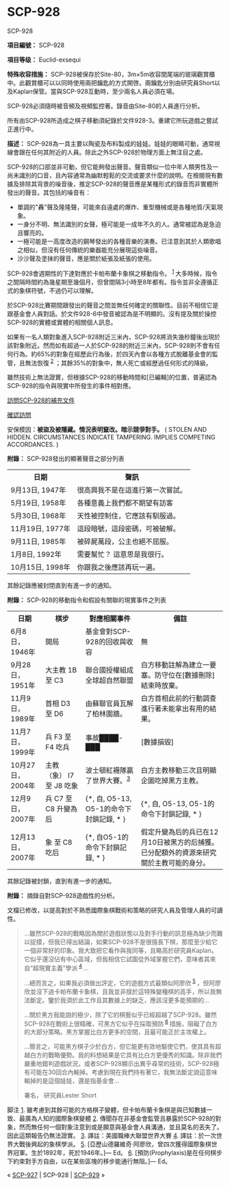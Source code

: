 # SCP-928
                        




SCP-928



**項目編號：** SCP-928

**項目等级：** Euclid-exsequi

**特殊收容措施：** SCP-928被保存於Site-80，3m×5m收容間尾端的玻璃觀賞櫃中。此觀賞櫃可以以同時使用兩把鑰匙的方式開啓。兩鑰匙分別由研究員Short以及Kaplan保管。當與SCP-928互動時，至少兩名人員必須在場。

SCP-928必須隨時被音頻及視頻監控著。錄音由Site-80的人員進行分析。

所有由SCP-928所造成之棋子移動須紀錄於文件928-3。重建它所玩遊戲之嘗試正進行中。

**描述：** SCP-928為一具主要以陶瓷及布料製成的娃娃。娃娃的眼睛可動，通常視線會跟在任何其附近的人員。除此之外SCP-928於物理方面上無注目之處。

SCP-928的口部並非可動，但它能夠發出聲音。聲音類似一位中年人類男性及一尚未識別的口音，且內容通常為幽默輕鬆的交流或要求什麼的說明。在檢閱現有數據及排除其背景的噪音後，推定SCP-928的聲音應是某種形式的錄音而非實體所發出的聲音。其包括的噪音有：

- 單調的"轟"聲及隆隆聲，可能來自遠處的爆炸、重型機械或是各種地質/天氣現象。
- 一身分不明、無法識別的女聲，極可能是一成年不久的人。通常被認為是急迫且響亮的。
- 一極可能是一高度改造的鋼琴發出的各種音樂的演奏。已注意到其於人類歌唱之相似，但沒有任何傳統的樂器能充分展現這些噪音。
- 沙沙聲及塗抹的聲音，應是關於紙張及紙張的使用。

SCP-928會週期性的下達對應於卡帕布蘭卡象棋之移動指令。<sup class='footnoteref'>
 <a shape='rect' class='footnoteref' id='footnoteref-1' href='javascript:;' onclick='WIKIDOT.page.utils.scrollToReference(&apos;footnote-1&apos;)'>1</a>
</sup>大多時候，指令之間隔時間約為幾星期至幾個月，但曾間隔3小時至8年都有。指令並非全遵循正式的象棋符號，不過仍可以理解。

於SCP-928比賽期間跟發出的聲音之間並無任何確定的關聯性。目前不相信它是跟基金會人員對話。於文件928-6中發音被認為是不明顯的。沒有提及關於操控SCP-928的實體或實體的相關個人訊息。

如果有一名人類對象進入SCP-928附近三米內，SCP-928將消失幾秒鐘後出現於該對象附近。然而如有超過一人於SCP-928的附近三米內，SCP-928則不會有任何行為。約65%的對象在經歷此行為後，於四天內會以各種方式脫離基金會的監管，且無法恢復<sup class='footnoteref'>
 <a shape='rect' class='footnoteref' id='footnoteref-2' href='javascript:;' onclick='WIKIDOT.page.utils.scrollToReference(&apos;footnote-2&apos;)'>2</a>
</sup>；其餘35%的對象中，無人死亡或經歷過任何形式的降級。

雖然技術上無法證實，但根據SCP-928的移動時間和[已編輯]的位置，普遍認為SCP-928的指令與現實中所發生的事件相對應。


<a shape='rect' class='collapsible-block-link' href='javascript:;'>&#35370;&#21839;SCP-928&#30340;&#35036;&#20805;&#25991;&#20214;</a>

<a shape='rect' class='collapsible-block-link' href='javascript:;'>&#30906;&#35469;&#35370;&#21839;</a>

安保模因：**被盜及被隱藏。情況表明竄改。暗示競爭對手。**  ( STOLEN AND HIDDEN. CIRCUMSTANCES INDICATE TAMPERING. IMPLIES COMPETING ACCORDANCES. )

**附錄：** SCP-928發出的顯著聲音之部分列表

<table class='wiki-content-table'>
 <tr>
  <th colspan='1' rowspan='1'>&#26085;&#26399;</th>
  <th colspan='1' rowspan='1'>&#32882;&#35338;</th>
 </tr>
 <tr>
  <td colspan='1' rowspan='1'>9&#26376;13&#26085;, 1947&#24180;</td>
  <td colspan='1' rowspan='1'>&#24456;&#39640;&#33288;&#25105;&#19981;&#26159;&#22312;&#36889;&#36914;&#34892;&#31532;&#19968;&#27425;&#22039;&#35430;&#12290;</td>
 </tr>
 <tr>
  <td colspan='1' rowspan='1'>5&#26376;19&#26085;, 1958&#24180;</td>
  <td colspan='1' rowspan='1'>&#21508;&#31278;&#24847;&#32681;&#19978;&#25105;&#20497;&#37117;&#19981;&#26399;&#26395;&#26377;&#35370;&#23458;</td>
 </tr>
 <tr>
  <td colspan='1' rowspan='1'>5&#26376;30&#26085;, 1968&#24180;</td>
  <td colspan='1' rowspan='1'>&#22825;&#24615;&#34987;&#25511;&#21046;&#20303;&#65292;&#23427;&#25033;&#35442;&#26377;&#39348;&#26381;&#36942;&#12290;</td>
 </tr>
 <tr>
  <td colspan='1' rowspan='1'>11&#26376;19&#26085;, 1977&#24180;</td>
  <td colspan='1' rowspan='1'>&#36889;&#27573;&#26263;&#34399;&#65292;&#36889;&#27573;&#23494;&#30908;&#65292;&#21487;&#34987;&#30772;&#35299;&#12290;</td>
 </tr>
 <tr>
  <td colspan='1' rowspan='1'>9&#26376;11&#26085;, 1985&#24180;</td>
  <td colspan='1' rowspan='1'>&#34987;&#30862;&#23629;&#33836;&#27573;&#65292;&#20844;&#20027;&#20063;&#32085;&#19981;&#23624;&#26381;&#12290;</td>
 </tr>
 <tr>
  <td colspan='1' rowspan='1'>1&#26376;8&#26085;, 1992&#24180;</td>
  <td colspan='1' rowspan='1'>&#38656;&#35201;&#24171;&#24537;&#65311; &#36889;&#24847;&#24605;&#26159;&#25105;&#24456;&#34892;&#12290;</td>
 </tr>
 <tr>
  <td colspan='1' rowspan='1'>10&#26376;15&#26085;, 1998&#24180;</td>
  <td colspan='1' rowspan='1'>&#20320;&#36319;&#25105;&#20043;&#24460;&#25033;&#35442;&#20877;&#29609;&#19968;&#36941;&#12290;</td>
 </tr>
</table>
其餘記錄應被封閉直到有進一步的通知。

**附錄：** SCP-928的移動指令和假設有關聯的現實事件之列表
<table class='wiki-content-table'>
 <tr>
  <th colspan='1' rowspan='1'>&#26085;&#26399;</th>
  <th colspan='1' rowspan='1'>&#26827;&#27493;</th>
  <th colspan='1' rowspan='1'>&#23565;&#25033;&#30456;&#38364;&#20107;&#20214;</th>
  <th colspan='1' rowspan='1'>&#20633;&#35387;</th>
 </tr>
 <tr>
  <td colspan='1' rowspan='1'>6&#26376;8&#26085;&#65292;1946&#24180;</td>
  <td colspan='1' rowspan='1'>&#38283;&#23616;</td>
  <td colspan='1' rowspan='1'>&#22522;&#37329;&#26371;&#23565;SCP-928&#30340;&#22238;&#25910;&#33287;&#25910;&#23481;</td>
  <td colspan='1' rowspan='1'>&#28961;</td>
 </tr>
 <tr>
  <td colspan='1' rowspan='1'>9&#26376;28&#26085;&#65292;1951&#24180;</td>
  <td colspan='1' rowspan='1'>&#22823;&#20027;&#25945; 1B &#33267; C3</td>
  <td colspan='1' rowspan='1'>&#32879;&#21512;&#22283;&#25480;&#27402;&#32068;&#25104;&#20840;&#29699;&#36229;&#33258;&#28982;&#32879;&#30431;</td>
  <td colspan='1' rowspan='1'>&#30333;&#26041;&#31227;&#21205;&#35387;&#35299;&#28858;&#24314;&#31435;&#19968;&#35201;&#22622;&#12290;&#38450;&#23432;&#20301;&#22312;[&#25976;&#25818;&#21034;&#38500;]&#32080;&#26463;&#26178;&#25918;&#26820;&#12290;</td>
 </tr>
 <tr>
  <td colspan='1' rowspan='1'>11&#26376;9&#26085;&#65292;1989&#24180;</td>
  <td colspan='1' rowspan='1'>&#39318;&#30456; D3 &#33267; D6</td>
  <td colspan='1' rowspan='1'>&#30001;&#34311;&#32879;&#23448;&#21729;&#29926;&#35299;&#20102;&#26575;&#26519;&#22285;&#29254;&#12290;</td>
  <td colspan='1' rowspan='1'>&#30333;&#26041;&#39318;&#30456;&#27492;&#21069;&#30340;&#34892;&#21205;&#35519;&#26597;&#36914;&#34892;&#33879;&#26410;&#33021;&#25343;&#20986;&#26377;&#29992;&#30340;&#32080;&#26524;&#12290;</td>
 </tr>
 <tr>
  <td colspan='1' rowspan='1'>11&#26376;7&#26085;&#65292;1999&#24180;</td>
  <td colspan='1' rowspan='1'>&#20853; F3 &#33267; F4 &#21507;&#20853;</td>
  <td colspan='1' rowspan='1'>&#20107;&#25925;&#9608;&#9608;&#9608;&#9608;-&#9608;&#9608;&#9608;</td>
  <td colspan='1' rowspan='1'>[&#25976;&#25818;&#25613;&#27584;]</td>
 </tr>
 <tr>
  <td colspan='1' rowspan='1'>10&#26376;27&#26085;&#65292;2004&#24180;</td>
  <td colspan='1' rowspan='1'>&#20027;&#25945;&#65288;&#35937;&#65289; I7 &#33267; J8 &#21507;&#35937;</td>
  <td colspan='1' rowspan='1'>&#27874;&#22763;&#38931;&#32005;&#35178;&#38538;&#36111;&#20102;&#19990;&#30028;&#22823;&#36093;&#12290;<sup class='footnoteref'><a shape='rect' class='footnoteref' id='footnoteref-3' href='javascript:;' onclick='WIKIDOT.page.utils.scrollToReference(&apos;footnote-3&apos;)'>3</a></sup></td>
  <td colspan='1' rowspan='1'>&#30333;&#26041;&#20027;&#25945;&#31227;&#21205;&#19977;&#27425;&#19988;&#26126;&#39023;&#20225;&#22294;&#21507;&#25481;&#40657;&#26041;&#20027;&#25945;&#12290;</td>
 </tr>
 <tr>
  <td colspan='1' rowspan='1'>12&#26376;9&#26085;&#65292;2007&#24180;</td>
  <td colspan='1' rowspan='1'>&#20853; C7 &#33267; C8 &#21319;&#35722;&#28858;&#21518;</td>
  <td colspan='1' rowspan='1'>{*, &#33258;, O5-13, O5-1&#30340;&#21629;&#20196;&#19979;&#23553;&#37782;&#35352;&#37636;, * }</td>
  <td colspan='1' rowspan='1'>{*, &#33258;, O5-13, O5-1&#30340;&#21629;&#20196;&#19979;&#23553;&#37782;&#35352;&#37636;, * }</td>
 </tr>
 <tr>
  <td colspan='1' rowspan='1'>12&#26376;13&#26085;&#65292;2007&#24180;</td>
  <td colspan='1' rowspan='1'>&#35937; &#33267; C8 &#21507;&#21518;</td>
  <td colspan='1' rowspan='1'>{*, &#33258;O5-1&#30340;&#21629;&#20196;&#19979;&#23553;&#37782;&#35352;&#37636;, * }</td>
  <td colspan='1' rowspan='1'>&#20551;&#23450;&#21319;&#35722;&#28858;&#21518;&#30340;&#20853;&#24050;&#22312;12&#26376;10&#26085;&#34987;&#40657;&#26041;&#30340;&#21518;&#25429;&#29554;&#12290;&#24050;&#20998;&#37197;&#38989;&#22806;&#30340;&#36039;&#28304;&#20358;&#30740;&#31350;&#38364;&#26044;&#20027;&#25945;&#21487;&#33021;&#30340;&#36523;&#20998;&#12290;</td>
 </tr>
</table>
其餘記錄被封鎖，直到有進一步的通知。

**附錄：**  摘錄自對SCP-928遊戲性的分析。

文檔已修改，以提高對於不熟悉國際象棋戰術和策略的研究人員及管理人員的可讀性。


> …雖然SCP-928的戰略因為關於遊戲狀態以及對手行動的訊息極為缺少而難以捉摸，但我已得出結論，如果SCP-928不是很擅長下棋，那麼至少給它一個非常好的印象。我大致把它看作與我同等，且略高於研究員Kaplan。它似乎還沒佔有中心區域，但我相信它試圖從外域掌握它們，意味者其來自“超現實主義”學派<sup class='footnoteref'>
 <a shape='rect' class='footnoteref' id='footnoteref-4' href='javascript:;' onclick='WIKIDOT.page.utils.scrollToReference(&apos;footnote-4&apos;)'>4</a>
</sup>…
> 
> …總而言之，如果我必須做出評定，它的遊戲方式最類似阿廖欣<sup class='footnoteref'>
 <a shape='rect' class='footnoteref' id='footnoteref-5' href='javascript:;' onclick='WIKIDOT.page.utils.scrollToReference(&apos;footnote-5&apos;)'>5</a>
</sup>，但阿廖欣並沒下過卡帕布蘭卡象棋，且我並非擅於這特殊變種棋的高手，所以我無法斷定。鑒於我須於此工作且其數據上的缺乏，應該沒更多能預期的…
> 
> …關於黑方我能說的極少，除了它的棋藝似乎已經超越了SCP-928。雖然SCP-928在戰術上很精確，可黑方它似乎在採取預防<sup class='footnoteref'>
 <a shape='rect' class='footnoteref' id='footnoteref-6' href='javascript:;' onclick='WIKIDOT.page.utils.scrollToReference(&apos;footnote-6&apos;)'>6</a>
</sup> 措施，阻礙了白方的大部分策略。黑方掌握比白方更多的空間，且最可能正於主攻權上。
> 
> …簡言之，可能黑方棋子少於白方，但它能更有效地驅使它們，使其具有超越白方的戰略優勢。我的料想結果是它具有比白方更優秀的知識。除非我們嚴重地錯判遊戲狀況，或者SCP-928顯示出異乎尋常的技術，SCP-928極有可能在30回合內輸掉。考慮到現在我們持有著它，我無法斷定說這意味輸掉的是這個娃娃，還是指基金會…
> 
> 署名，
研究員Lester Short
> 





脚注
<a shape='rect' href='javascript:;' onclick='WIKIDOT.page.utils.scrollToReference(&apos;footnoteref-1&apos;)'>1</a>. 雖考慮到其餘可能的方格棋子變體，但卡帕布蘭卡象棋是與已知數據一致、最廣為人知的國際象棋變體
<a shape='rect' href='javascript:;' onclick='WIKIDOT.page.utils.scrollToReference(&apos;footnoteref-2&apos;)'>2</a>. 傳聞存在非基金會監管且暴露於SCP-928的對象，然而無任何一個對象注意到或是願意與基金會人員溝通，並且莫名的丟失了。因此這類報告仍無法證實。
<a shape='rect' href='javascript:;' onclick='WIKIDOT.page.utils.scrollToReference(&apos;footnoteref-3&apos;)'>3</a>. 譯註：美國職棒大聯盟世界大賽
<a shape='rect' href='javascript:;' onclick='WIKIDOT.page.utils.scrollToReference(&apos;footnoteref-4&apos;)'>4</a>. 譯註：於一次世界大戰後興起的象棋學派。
<a shape='rect' href='javascript:;' onclick='WIKIDOT.page.utils.scrollToReference(&apos;footnoteref-5&apos;)'>5</a>. [亞歷山德羅維奇·阿廖欣，曾四次獲得國際象棋世界冠軍。生於1892年，死於1946年。]— Ed。
<a shape='rect' href='javascript:;' onclick='WIKIDOT.page.utils.scrollToReference(&apos;footnoteref-6&apos;)'>6</a>. [預防(Prophylaxis)是在任何棋步下約束對手方自由，以在某些區塊的移步能通行無阻。]— Ed。



« [SCP-927](/scp-927) | SCP-928 | [SCP-929](/scp-929) »





                    